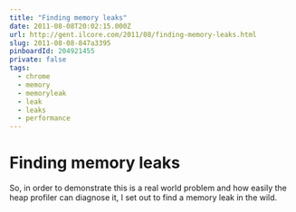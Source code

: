 ```yaml
---
title: "Finding memory leaks"
date: 2011-08-08T20:02:15.000Z
url: http://gent.ilcore.com/2011/08/finding-memory-leaks.html 
slug: 2011-08-08-847a3395
pinboardId: 204921455
private: false
tags:
  - chrome
  - memory
  - memoryleak
  - leak
  - leaks
  - performance
---
```


# Finding memory leaks

So, in order to demonstrate this is a real world problem and how easily the heap profiler can diagnose it, I set out to find a memory leak in the wild.
